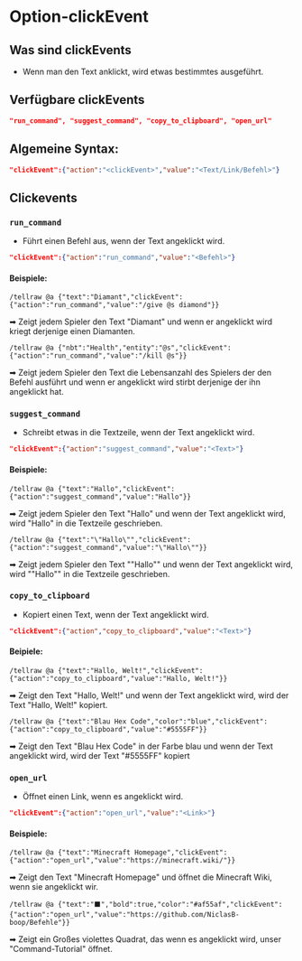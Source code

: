 # Option-clickEvent
## Was sind clickEvents
* Wenn man den Text anklickt, wird etwas bestimmtes ausgeführt.
## Verfügbare clickEvents
```json
"run_command", "suggest_command", "copy_to_clipboard", "open_url"
```
## Algemeine Syntax:
```json
"clickEvent":{"action":"<clickEvent>","value":"<Text/Link/Befehl>"}
```
## Clickevents

### ```run_command```
* Führt einen Befehl aus, wenn der Text angeklickt wird.
```json
"clickEvent":{"action":"run_command","value":"<Befehl>"}
```
#### Beispiele:
```mcfunction
/tellraw @a {"text":"Diamant","clickEvent":{"action":"run_command","value":"/give @s diamond"}}
```
➡ Zeigt jedem Spieler den Text "Diamant" und wenn er angeklickt wird kriegt derjenige einen Diamanten.
```mcfunction
/tellraw @a {"nbt":"Health","entity":"@s","clickEvent":{"action":"run_command","value":"/kill @s"}}
```
➡ Zeigt jedem Spieler den Text die Lebensanzahl des Spielers der den Befehl ausführt und wenn er angeklickt wird stirbt derjenige der ihn angeklickt hat.
### ```suggest_command```
* Schreibt etwas in die Textzeile, wenn der Text angeklickt wird.
```json
"clickEvent":{"action":"suggest_command","value":"<Text>"}
```
#### Beispiele:
```mcfunction
/tellraw @a {"text":"Hallo","clickEvent":{"action":"suggest_command","value":"Hallo"}}
```
➡ Zeigt jedem Spieler den Text "Hallo" und wenn der Text angeklickt wird, wird "Hallo" in die Textzeile geschrieben.
```mcfunction
/tellraw @a {"text":"\"Hallo\"","clickEvent":{"action":"suggest_command","value":"\"Hallo\""}}
```
➡ Zeigt jedem Spieler den Text ""Hallo"" und wenn der Text angeklickt wird, wird ""Hallo"" in die Textzeile geschrieben.
### ```copy_to_clipboard```
* Kopiert einen Text, wenn der Text angeklickt wird.
```json
"clickEvent":{"action","copy_to_clipboard","value":"<Text>"}
```
#### Beipiele:
```mcfunction
/tellraw @a {"text":"Hallo, Welt!","clickEvent":{"action":"copy_to_clipboard","value":"Hallo, Welt!"}}
```
➡ Zeigt den Text "Hallo, Welt!" und wenn der Text angeklickt wird, wird der Text "Hallo, Welt!" kopiert.
```mcfunction
/tellraw @a {"text":"Blau Hex Code","color":"blue","clickEvent":{"action":"copy_to_clipboard","value":"#5555FF"}}
```
➡ Zeigt den Text "Blau Hex Code" in der Farbe blau und wenn der Text angeklickt wird, wird der Text "#5555FF" kopiert
### ```open_url```
* Öffnet einen Link, wenn es angeklickt wird.
```json
"clickEvent":{"action":"open_url","value":"<Link>"}
```
#### Beispiele: 
```mcfunction
/tellraw @a {"text":"Minecraft Homepage","clickEvent":{"action":"open_url","value":"https://minecraft.wiki/"}}
```
➡ Zeigt den Text "Minecraft Homepage" und öffnet die Minecraft Wiki, wenn sie angeklickt wir.
```mcfunction
/tellraw @a {"text":"⬛","bold":true,"color":"#af55af","clickEvent":{"action":"open_url","value":"https://github.com/NiclasB-boop/Befehle"}}
```
➡ Zeigt ein Großes violettes Quadrat, das wenn es angeklickt wird, unser "Command-Tutorial" öffnet.

